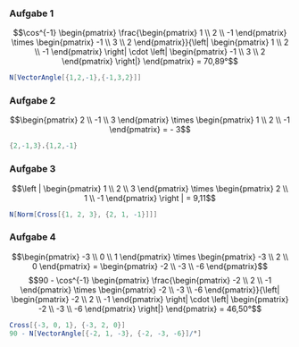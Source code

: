 ### Aufgabe 1
$$\cos^{-1} \begin{pmatrix} \frac{\begin{pmatrix} 1 \\ 2 \\ -1 \end{pmatrix} \times \begin{pmatrix} -1 \\ 3 \\ 2 \end{pmatrix}}{\left| \begin{pmatrix} 1 \\ 2 \\ -1 \end{pmatrix} \right| \cdot \left| \begin{pmatrix} -1 \\ 3 \\ 2 \end{pmatrix} \right|} \end{pmatrix} = 70,89°$$
```mathematica
N[VectorAngle[{1,2,-1},{-1,3,2}]]
```
### Aufgabe 2
$$\begin{pmatrix} 2 \\ -1 \\ 3 \end{pmatrix} \times \begin{pmatrix} 1 \\ 2 \\ -1 \end{pmatrix} = - 3$$
```mathematica
{2,-1,3}.{1,2,-1}
```
### Aufgabe 3
$$\left | \begin{pmatrix} 1 \\ 2 \\ 3 \end{pmatrix} \times \begin{pmatrix} 2 \\ 1 \\ -1 \end{pmatrix} \right | = 9,11$$
```mathematica
N[Norm[Cross[{1, 2, 3}, {2, 1, -1}]]]
```
### Aufgabe 4
$$\begin{pmatrix} -3 \\ 0 \\ 1 \end{pmatrix} \times \begin{pmatrix} -3 \\ 2 \\ 0 \end{pmatrix} = \begin{pmatrix} -2 \\ -3 \\ -6 \end{pmatrix}$$
$$90 - \cos^{-1} \begin{pmatrix} \frac{\begin{pmatrix} -2 \\ 2 \\ -1 \end{pmatrix} \times \begin{pmatrix} -2 \\ -3 \\ -6 \end{pmatrix}}{\left| \begin{pmatrix} -2 \\ 2 \\ -1 \end{pmatrix} \right| \cdot \left| \begin{pmatrix} -2 \\ -3 \\ -6 \end{pmatrix} \right|} \end{pmatrix} = 46,50°$$
```mathematica
Cross[{-3, 0, 1}, {-3, 2, 0}]
90 - N[VectorAngle[{-2, 1, -3}, {-2, -3, -6}]/°] 
```



